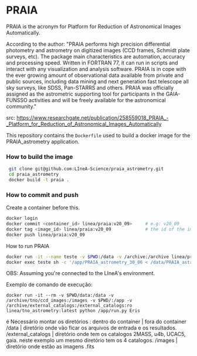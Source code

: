 # PRAIA

PRAIA is the acronym for Platform for Reduction of Astronomical Images Automatically.

According to the author:
"PRAIA performs high precision differential photometry and astrometry on digitized images (CCD frames, Schmidt plate surveys, etc). The package main characteristics are automation, accuracy and processing speed. Written in FORTRAN 77, it can run in scripts and interact with any visualization and analysis software. PRAIA is in cope with the ever growing amount of observational data available from private and public sources, including data mining and next generation fast telescope all sky surveys, like SDSS, Pan-STARRS and others. PRAIA was officially assigned as the astrometric supporting tool for participants in the GAIA-FUNSSO activities and will be freely available for the astronomical community."

src: https://www.researchgate.net/publication/258559018_PRAIA_-_Platform_for_Reduction_of_Astronomical_Images_Automatically

This repository contains the `Dockerfile` used to build a docker image for the PRAIA_astrometry application.

### How to build the image

```sh
 git clone git@github.com:LIneA-Science/praia_astrometry.git
 cd praia_astrometry
 docker build -t praia .
```

### How to commit and push

Create a container before this.

 ```sh
 docker login
 docker commit <container_id> linea/praia:v20_09>     # e.g: v20_09
 docker tag <image_id> linea/praia:v20_09             # the id of the image created before
 docker push linea/praia:v20_09  
 ```

How to run PRAIA

 ```sh
 docker run -it --name teste -v $PWD:/data -v /archive:/archive linea/praia:v30_06
 docker exec teste sh -c '/app/PRAIA_astrometry_30_06 < /data/PRAIA_astrometry_30_06_10.dat'
 ```

OBS: Assuming you're connected to the LIneA's environment.



Exemplo de comando de execução:

```
docker run -it --rm -v $PWD/data:/data -v /archive/tno/ccd_images:/images -v $PWD/:/app -v /archive/external_catalogs:/external_catalogs:ro linea/tno_astrometry:latest python /app/run.py Eris

```

é Necessário montar os diretórios :
dentro do container | fora do container 
/data               | diretório onde vão ficar os arquivos de entrada e os resultados. 
/external_catalogs  | diretório onde tem os catalogos 2MASS, u4b, UCAC5, gaia. neste exemplo um mesmo diretório tem os 4 catalogos. 
/images             | diretório onde estão as imagens .fits
